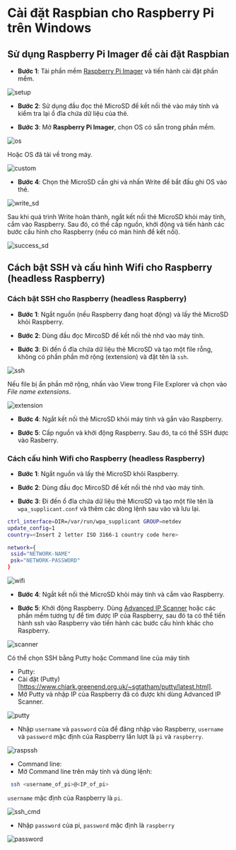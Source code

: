 # Cài đặt Raspbian cho Raspberry Pi trên Windows

## Sử dụng Raspberry Pi Imager để cài đặt Raspbian
* **Bước 1**: Tải phần mềm [Raspberry Pi Imager](https://downloads.raspberrypi.org/imager/imager_1.4.exe) và tiến hành cài đặt phần mềm.

![setup](../_static/images/setup.png)

* **Bước 2**: Sử dụng đầu đọc thẻ MicroSD để kết nối thẻ vào máy tính và kiểm tra lại ổ đĩa chứa dữ liệu của thẻ.

* **Bước 3**: Mở **Raspberry Pi Imager**, chọn OS có sẵn trong phần mềm.

![os](../_static/images/os.png)

Hoặc OS đã tải về trong máy.

![custom](../_static/images/custom.png)

* **Bước 4**: Chọn thẻ MicroSD cần ghi và nhấn Write để bắt đầu ghi OS vào thẻ.

![write_sd](../_static/images/write_sd.png)

Sau khi quá trình Write hoàn thành, ngắt kết nối thẻ MicroSD khỏi máy tính, cắm vào Raspberry. Sau đó, có thể cấp nguồn, khởi động và tiến hành các bước cấu hình cho Raspberry (nếu có màn hình để kết nối).

![success_sd](../_static/images/success_sd.png)


## Cách bật SSH và cấu hình Wifi cho Raspberry (headless Raspberry)

### Cách bật SSH cho Raspberry (headless Raspberry)

* **Bước 1**: Ngắt nguồn (nếu Raspberry đang hoạt động) và lấy thẻ MicroSD khỏi Raspberry.

* **Bước 2**: Dùng đầu đọc MircoSD để kết nối thẻ nhớ vào máy tính.

* **Bước 3**: Đi đến ổ đĩa chứa dữ liệu thẻ MicroSD và tạo một file rỗng, không có phần phần mở rộng (extension) và đặt tên là `ssh`.

![ssh](../_static/images/ssh.png)

Nếu file bị ẩn phần mở rộng, nhấn vào View trong File Explorer và chọn vào *File name extensions*.

![extension](../_static/images/extension.png)

* **Bước 4**: Ngắt kết nối thẻ MicroSD khỏi máy tính và gắn vào Raspberry.

* **Bước 5**: Cấp nguồn và khởi động Raspberry. Sau đó, ta có thể SSH được vào Rasberry.

### Cách cấu hình Wifi cho Raspberry (headless Raspberry)

* **Bước 1**: Ngắt nguồn và lấy thẻ MicroSD khỏi Raspberry.

* **Bước 2**: Dùng đầu đọc MircoSD để kết nối thẻ nhớ vào máy tính.

* **Bước 3**: Đi đến ổ đĩa chứa dữ liệu thẻ MicroSD và tạo một file tên là `wpa_supplicant.conf` và thêm các dòng lệnh sau vào và lưu lại.

```bash
ctrl_interface=DIR=/var/run/wpa_supplicant GROUP=netdev
update_config=1
country=<Insert 2 letter ISO 3166-1 country code here>

network={
 ssid="NETWORK-NAME"
 psk="NETWORK-PASSWORD"
}
```

![wifi](../_static/images/wifi.png)

* **Bước 4**: Ngắt kết nối thẻ MicroSD khỏi máy tính và cắm vào Raspberry.

* **Bước 5**: Khởi động Raspberry. Dùng [Advanced IP Scanner](https://www.advanced-ip-scanner.com/download/Advanced_IP_Scanner_2.5.3850.exe) hoặc các phần mềm tương tự để tìm được IP của Raspberry, sau đó ta có thể tiến hành ssh vào Raspberry vào tiến hành các bước cấu hình khác cho Raspberry.

![scanner](../_static/images/scanner.png)

Có thể chọn SSH bằng Putty hoặc Command line của máy tính
 - Putty:
  - Cài đặt (Putty)[https://www.chiark.greenend.org.uk/~sgtatham/putty/latest.html].
  - Mở Putty và nhập IP của Raspberry đã có được khi dùng Advanced IP Scanner.

  ![putty](../_static/images/Putty.png)

  - Nhập `username` và `password` của để đăng nhập vào Raspberry, `username` và `password` mặc định của Raspberry lần lượt là `pi` và `raspberry`.

  ![raspssh](../_static/images/rasp_ssh.png)
 - Command line:
  - Mở Command line trên máy tính và dùng lệnh:

  ```bash
   ssh <username_of_pi>@<IP_of_pi>
  ```
   `username` mặc định của Raspberry là `pi`.

  ![ssh_cmd](../_static/images/ssh_cmd.png)

  - Nhập `password` của pi, `password` mặc định là `raspberry`

  ![password](../_static/images/password_cmd.png)
